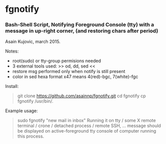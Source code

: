 # fgnotify 
### Bash-Shell Script, Notifying Foreground Console (tty) with a message in up-right corner, (and restoring chars after period)
Asain Kujovic, march 2015.

Notes: 
- root(sudo) or tty-group permisions needed
- 3 external tools used:  >> od, dd, sed <<
- restore msg performed only when notify is still present
- color in sed hexa format x47 means 4(red)-bgc, 7(white)-fgc

Install:
> git clone https://github.com/asainnp/fgnotify.git
> cd fgnotify
> cp fgnotify /usr/bin/.

Example usage:
> sudo fgnotify "new mail in inbox"
Running it on tty / some X remote terminal / crone / detached process / remote SSH, ... message should be displayed on active-foreground tty console of computer running this process.

